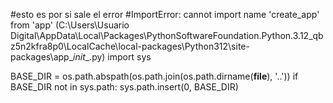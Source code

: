 #esto es por si sale el error
#ImportError: cannot import name 'create_app' from 'app' (C:\Users\Usuario Digital\AppData\Local\Packages\PythonSoftwareFoundation.Python.3.12_qbz5n2kfra8p0\LocalCache\local-packages\Python312\site-packages\app\__init__.py)
import sys

BASE_DIR = os.path.abspath(os.path.join(os.path.dirname(__file__), '..'))
if BASE_DIR not in sys.path:
    sys.path.insert(0, BASE_DIR)

